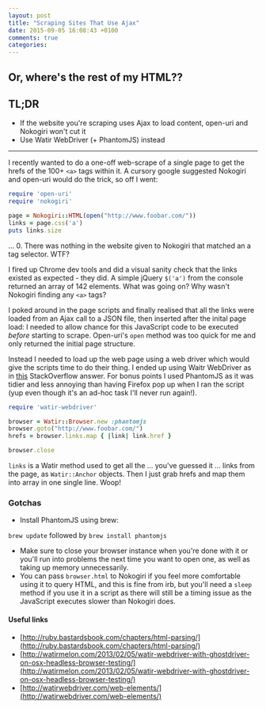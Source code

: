 ```yaml
---
layout: post
title: "Scraping Sites That Use Ajax"
date: 2015-09-05 16:08:43 +0100
comments: true
categories: 
---
```


## Or, where's the rest of my HTML??

## TL;DR

* If the website you're scraping uses Ajax to load content, open-uri and Nokogiri won't cut it
* Use Watir WebDriver (+ PhantomJS) instead

___

I recently wanted to do a one-off web-scrape of a single page to get the hrefs of the 100+ `<a>` tags within it. A cursory google suggested Nokogiri and open-uri would do the trick, so off I went:

```ruby
require 'open-uri'
require 'nokogiri'

page = Nokogiri::HTML(open("http://www.foobar.com/"))
links = page.css('a')
puts links.size   
```

... 0. There was nothing in the website given to Nokogiri that matched an a tag selector. WTF?

I fired up Chrome dev tools and did a visual sanity check that the links existed as expected - they did. A simple jQuery `$('a')` from the console returned an array of 142 elements. What was going on? Why wasn't Nokogiri finding any `<a>` tags?

I poked around in the page scripts and finally realised that all the links were loaded from an Ajax call to a JSON file, then inserted after the inital page load: I needed to allow chance for this JavaScript code to be executed _before_ starting to  scrape. Open-uri's `open` method was too quick for me and only returned the initial page structure.

Instead I needed to load up the web page using a web driver which would give the scripts time to do their thing. I ended up using Waitr WebDriver as in [this](http://stackoverflow.com/questions/13492449/watir-webdriver-phantomjs-and-ghostdriver) StackOverflow answer. For bonus points I used PhantomJS as it was tidier and less annoying than having Firefox pop up when I ran the script (yup even though it's an ad-hoc task I'll never run again!). 

```ruby
require 'watir-webdriver'

browser = Watir::Browser.new :phantomjs
browser.goto("http://www.foobar.com/")
hrefs = browser.links.map { |link| link.href }

browser.close
```

`links` is a Watir method used to get all the ... you've guessed it ... links from the page, as `Watir::Anchor` objects. Then I just grab hrefs and map them into array in one single line. Woop!


### Gotchas
* Install PhantomJS using brew:

`brew update` followed by `brew install phantomjs`

* Make sure to close your browser instance when you're done with it or you'll run into problems the next time you want to open one, as well as taking up memory unnecessarily.
* You can pass `browser.html` to Nokogiri if you feel more comfortable using it to query HTML, and this is fine from irb, but you'll need a `sleep` method if you use it in a script as there will still be a timing issue as the JavaScript executes slower than Nokogiri does.


#### Useful links
* [http://ruby.bastardsbook.com/chapters/html-parsing/](http://ruby.bastardsbook.com/chapters/html-parsing/)
* [http://watirmelon.com/2013/02/05/watir-webdriver-with-ghostdriver-on-osx-headless-browser-testing/](http://watirmelon.com/2013/02/05/watir-webdriver-with-ghostdriver-on-osx-headless-browser-testing/)
* [http://watirwebdriver.com/web-elements/](http://watirwebdriver.com/web-elements/)
